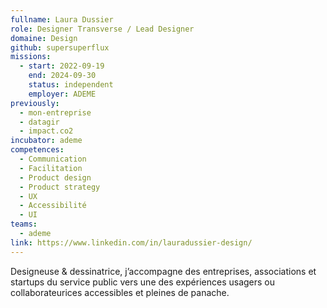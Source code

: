 ```yaml
---
fullname: Laura Dussier
role: Designer Transverse / Lead Designer
domaine: Design
github: supersuperflux
missions:
  - start: 2022-09-19
    end: 2024-09-30
    status: independent
    employer: ADEME
previously:
  - mon-entreprise
  - datagir
  - impact.co2
incubator: ademe
competences:
  - Communication
  - Facilitation
  - Product design
  - Product strategy
  - UX
  - Accessibilité
  - UI
teams:
  - ademe
link: https://www.linkedin.com/in/lauradussier-design/
---
```

Designeuse & dessinatrice, j’accompagne des entreprises, associations et startups du service public vers une des expériences usagers ou collaborateurices accessibles et pleines de panache. 